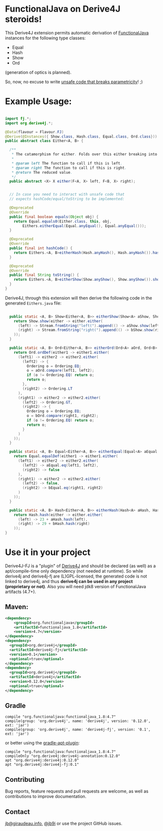# FunctionalJava on Derive4J steroids!

This Derive4J extension permits automatic derivation of [FunctionalJava](https://github.com/functionaljava/functionaljava) instances for the following type classes:

 - Equal
 - Hash
 - Show
 - Ord

(generation of optics is planned).

So, now, no excuse to write [unsafe code that breaks parametricity](https://github.com/derive4j/derive4j/issues/50)! ;)

# Example Usage:
```java

import fj.*;
import org.derive4j.*;

@Data(flavour = Flavour.FJ)
@Derive(@Instances({ Show.class, Hash.class, Equal.class, Ord.class}))
public abstract class Either<A, B> {

  /**
   * The catamorphism for either. Folds over this either breaking into left or right.
   *
   * @param left The function to call if this is left.
   * @param right The function to call if this is right.
   * @return The reduced value.
   */
  public abstract <X> X either(F<A, X> left, F<B, X> right);


  // In case you need to interact with unsafe code that
  // expects hashCode/equal/toString to be implemented:

  @Deprecated
  @Override
  public final boolean equals(Object obj) {
    return Equal.equals0(Either.class, this, obj,
        Eithers.eitherEqual(Equal.anyEqual(), Equal.anyEqual()));
  }

  @Deprecated
  @Override
  public final int hashCode() {
    return Eithers.<A, B>eitherHash(Hash.anyHash(), Hash.anyHash()).hash(this);
  }

  @Deprecated
  @Override
  public final String toString() {
    return Eithers.<A, B>eitherShow(Show.anyShow(), Show.anyShow()).showS(this);
  }
}
```
Derive4J, through this extension will then derive the following code in the generated `Eithers.java` file:
```java
  
  public static <A, B> Show<Either<A, B>> eitherShow(Show<A> aShow, Show<B> bShow) {
    return Show.show(either -> either.either(
      (left) -> Stream.fromString("left(").append(() -> aShow.show(left)).append(Stream.fromString(")")),
      (right) -> Stream.fromString("right(").append(() -> bShow.show(right)).append(Stream.fromString(")"))
    ));
  }

  public static <A, B> Ord<Either<A, B>> eitherOrd(Ord<A> aOrd, Ord<B> bOrd) {
    return Ord.ordDef(either1 -> either1.either(
      (left1) -> either2 -> either2.either(
        (left2) -> {
          Ordering o = Ordering.EQ;
          o = aOrd.compare(left1, left2);
          if (o != Ordering.EQ) return o;
          return o;
        },
        (right2) -> Ordering.LT
      ),
      (right1) -> either2 -> either2.either(
        (left2) -> Ordering.GT,
        (right2) -> {
          Ordering o = Ordering.EQ;
          o = bOrd.compare(right1, right2);
          if (o != Ordering.EQ) return o;
          return o;
        }
      )
    ));
  }

  public static <A, B> Equal<Either<A, B>> eitherEqual(Equal<A> aEqual, Equal<B> bEqual) {
    return Equal.equalDef(either1 -> either1.either(
      (left1) -> either2 -> either2.either(
        (left2) -> aEqual.eq(left1, left2),
        (right2) -> false
      ),
      (right1) -> either2 -> either2.either(
        (left2) -> false,
        (right2) -> bEqual.eq(right1, right2)
      )
    ));
  }

  public static <A, B> Hash<Either<A, B>> eitherHash(Hash<A> aHash, Hash<B> bHash) {
    return Hash.hash(either -> either.either(
      (left) -> 23 + aHash.hash(left),
      (right) -> 29 + bHash.hash(right)
    ));
}
```

# Use it in your project
Derive4J-FJ is a "plugin" of [Derive4J](https://github.com/derive4j/derive4j) and should be declared (as well) as a apt/compile-time only
dependency (not needed at runtime). So while derive4j and derive4j-fj are (L)GPL-licensed, the generated code is not linked to derive4j, and thus __derive4j can be used in any project (proprietary or not)__.
Also you will need jdk8 version of FunctionalJava artifacts (4.7+).

## Maven:
```xml
<dependency>
    <groupId>org.functionaljava</groupId>
    <artifactId>functionaljava_1.8</artifactId>
    <version>4.7</version>
</dependency>
<dependency>
  <groupId>org.derive4j</groupId>
  <artifactId>derive4j-fj</artifactId>
  <version>0.1</version>
  <optional>true</optional>
</dependency>
<dependency>
  <groupId>org.derive4j</groupId>
  <artifactId>derive4j</artifactId>
  <version>0.12.0</version>
  <optional>true</optional>
</dependency>
```
[search.maven]: http://search.maven.org/#search|ga|1|org.derive4j.derive4j-fj

## Gradle
```
compile "org.functionaljava:functionaljava_1.8:4.7"
compile(group: 'org.derive4j', name: 'derive4j', version: '0.12.0', ext: 'jar')
compile(group: 'org.derive4j', name: 'derive4j-fj', version: '0.1', ext: 'jar')
```
or better using the [gradle-apt-plugin](https://github.com/tbroyer/gradle-apt-plugin):
```
compile "org.functionaljava:functionaljava_1.8:4.7"
compileOnly "org.derive4j:derive4j-annotation:0.12.0"
apt "org.derive4j:derive4j:0.12.0"
apt "org.derive4j:derive4j-fj:0.1"
```

## Contributing

Bug reports, feature requests and pull requests are welcome, as well as contributions to improve documentation.

## Contact
jb@giraudeau.info, [@jb9i](https://twitter.com/jb9i) or use the project GitHub issues.